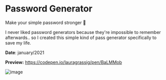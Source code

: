 # Password Generator 
Make your simple password stronger 💪 


I never liked password generators because they're impossible to remember afterwards.. 
so I created this simple kind of pass generator specifically to save my life.

**Date**: january/2021

**Preview:** https://codepen.io/lauragrassig/pen/BaLMMob

![image](https://github.com/PauloDavisr1/Gerador-de-senha/assets/96534390/5c0730eb-d6c2-4596-b315-56d38b1c1bcc)
